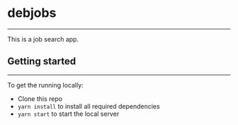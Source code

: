 # debjobs
***
This is a job search app.

## Getting started
***
To get the running locally:
- Clone this repo
- `yarn install` to install all required dependencies
- `yarn start` to start the local server

